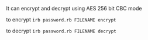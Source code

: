 It can encrypt and decrypt using AES 256 bit CBC mode

to encrypt
`irb password.rb FILENAME encrypt`

to decrypt
`irb password.rb FILENAME decrypt`
